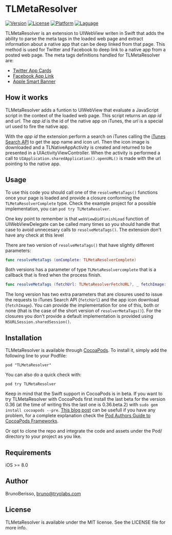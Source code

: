 # TLMetaResolver

[![Version](https://img.shields.io/cocoapods/v/TLMetaResolver.svg?style=flat)](http://cocoadocs.org/docsets/TLMetaResolver)
[![License](https://img.shields.io/cocoapods/l/TLMetaResolver.svg?style=flat)](http://cocoadocs.org/docsets/TLMetaResolver)
[![Platform](https://img.shields.io/cocoapods/p/TLMetaResolver.svg?style=flat)](http://cocoadocs.org/docsets/TLMetaResolver)
[![Laguage](https://img.shields.io/badge/language-Swift-orange.svg)](https://developer.apple.com/swift/)

TLMetaResolver is an extension to UIWebView writen in Swift that adds the ability to parse the meta tags in the loaded web page and extract information about a native app that can be deep linked from that page. This method is used for Twitter and Facebook to deep link to a native app from a posted web page. The meta tags definitions handled for TLMetaResolver are:

- [Twitter App Cards](https://dev.twitter.com/cards/types/app)
- [Facebook App Link](http://applinks.org/documentation/)
- [Apple Smart Banner](https://developer.apple.com/library/ios/documentation/AppleApplications/Reference/SafariWebContent/PromotingAppswithAppBanners/PromotingAppswithAppBanners.html)

## How it works

TLMetaResolver adds a funtion to UIWebView that evaluate a JavaScript script in the context of the loaded web page. This script returns an _app id_ and _url_. The _app id_ is the id of the native app on iTunes, the _url_ is a special url used to fire the native app.

With the _app id_ the extension perform a search on iTunes calling the [iTunes Search API](https://www.apple.com/itunes/affiliates/resources/documentation/itunes-store-web-service-search-api.html) to get the app name and icon url. Then the icon image is downloaded and a TLNativeAppActivity is created and returned to be presented in a UIActivityViewController. When the activity is performed a call to ``UIApplication.sharedApplication().openURL()`` is made with the url pointing to the native app.

## Usage

To use this code you should call one of the ``resolveMetaTags()`` functions once your page is loaded and provide a closure conforming the ``TLMetaResolverComplete`` type. Check the example project for a possible implementation, you can ``pod try TLMetaResolver``.

One key point to remember is that ``webViewDidFinishLoad`` function of UIWebViewDelegate can be called many times so you should handle that case to avoid unnecesary calls to ``resolveMetaTags()``. The extension don't have any check at this level

There are two version of ``resolveMetaTags()`` that have slightly different parameters:

```swift
func resolveMetaTags (onComplete: TLMetaResolverComplete)
```

Both versions has a parameter of type ``TLMetaResolvercomplete`` that is a callback that is fired when the process finish.

```swift
func resolveMetaTags (fetchUrl: TLMetaResolverFetchURL?, _ fetchImage: TLMetaResolverFetchURL?, _ onComplete: TLMetaResolverComplete)
```

The long version has two extra parameters that are closures used to issue the requests to iTunes Search API  (``fetchUrl``)  and the app icon download (``fetchImage``). You can provide the implementation for one of this, both or none (that is the case of the short version of ``resolverMetaTags()``). For the closures you don't provide a default implementation is provided using ``NSURLSession.sharedSession()``.

## Installation

TLMetaResolver is available through [CocoaPods](http://cocoapods.org). To install
it, simply add the following line to your Podfile:

    pod "TLMetaResolver"

You can also do a quick check with:

    pod try TLMetaResolver

Keep in mind that the Swift support in CocoaPods is in beta. If you want to try TLMetaResolver with CocoaPods first install the last beta for the version 0.36 (at the time of writing this the last one is 0.36.beta.2) with ``sudo gem install cocoapods --pre``. [This blog post](http://iosdevbits.blogspot.com/2014/12/finally-cocoapods-with-swift.html) can be usefull if you have any problem, for a complete explanation check the [Pod Authors Guide to CocoaPods Frameworks](http://blog.cocoapods.org/Pod-Authors-Guide-to-CocoaPods-Frameworks/).

Or opt to clone the repo and integrate the code and assets under the Pod/ directory to your project as you like.

## Requirements

iOS >= 8.0

## Author

BrunoBerisso, bruno@tryolabs.com

## License

TLMetaResolver is available under the MIT license. See the LICENSE file for more info.

